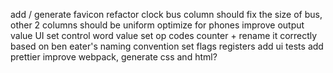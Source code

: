 add / generate favicon
refactor clock
bus column should fix the size of bus, other 2 columns should be uniform
optimize for phones
improve output value UI
set control word value
set op codes counter + rename it correctly based on ben eater's naming convention
set flags registers
add ui tests
add prettier
improve webpack, generate css and html?